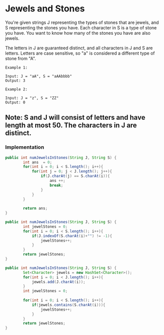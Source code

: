 # Jewels and Stones

You're given strings J representing the types of stones that are jewels, and S representing the stones you have.  Each character in S is a type of stone you have.  You want to know how many of the stones you have are also jewels.

The letters in J are guaranteed distinct, and all characters in J and S are letters. Letters are case sensitive, so "a" is considered a different type of stone from "A".

```
Example 1:

Input: J = "aA", S = "aAAbbbb"
Output: 3

Example 2:

Input: J = "z", S = "ZZ"
Output: 0
```

## Note: S and J will consist of letters and have length at most 50. The characters in J are distinct.


### Implementation

```java
public int numJewelsInStones(String J, String S) {
        int ans  = 0;
        for(int i = 0; i < S.length(); i++){
            for(int j = 0; j < J.length(); j++){
                if(J.charAt(j) == S.charAt(i)){
                    ans ++;
                    break;
                }
            }
        }
        
        return ans;
}
```

```java
public int numJewelsInStones(String J, String S) {
        int jewelStones = 0;
        for(int i = 0; i < S.length(); i++){
            if(J.indexOf(S.charAt(i)+"") != -1){
                jewelStones++;
            }
        }
        return jewelStones;
}
```


```java
public int numJewelsInStones(String J, String S) {
        Set<Character> jewels = new HashSet<Character>();
        for(int i = 0; i < J.length(); i++){
            jewels.add(J.charAt(i));
        }
        int jewelStones = 0;
        
        for(int i = 0; i < S.length(); i++){
            if(jewels.contains(S.charAt(i))){
                jewelStones++;
            }
        }
        return jewelStones;
}

```
